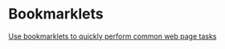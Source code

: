 # Bookmarklets

[](https://humodz.github.io/bookmarklets)

[Use bookmarklets to quickly perform common web page tasks](https://support.mozilla.org/en-US/kb/bookmarklets-perform-common-web-page-tasks)